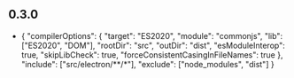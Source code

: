 ## 0.3.0

- {
  "compilerOptions": {
  "target": "ES2020",
  "module": "commonjs",
  "lib": ["ES2020", "DOM"],
  "rootDir": "src",
  "outDir": "dist",
  "esModuleInterop": true,
  "skipLibCheck": true,
  "forceConsistentCasingInFileNames": true
  },
  "include": ["src/electron/**/*"],
  "exclude": ["node_modules", "dist"]
  }
